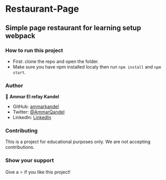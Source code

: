 # Restaurant-Page

## Simple page restaurant for learning setup webpack

### How to run this project

- First: clone the repo and open the folder.
- Make sure you have npm installed localy then run `npm install` and `npm start`.

### Author

👤 **Ammar El refay Kandel**

- GitHub: [ammarkandel](https://github.com/ammarkandel)
- Twitter: [@AmmarQandel](https://twitter.com/AmmarQandel)
- LinkedIn: [LinkedIn](https://www.linkedin.com/in/ammar-kandel-7b4100193/)

### Contributing

This is a project for educational purposes only. We are not accepting contributions.

### Show your support

Give a ⭐️ if you like this project!
